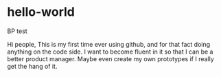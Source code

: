 # hello-world
BP test

Hi people,
This is my first time ever using github, and for that fact doing anything on the code side. I want to become fluent in it so that I can be a better product manager. Maybe even create my own prototypes if I really get the hang of it.
